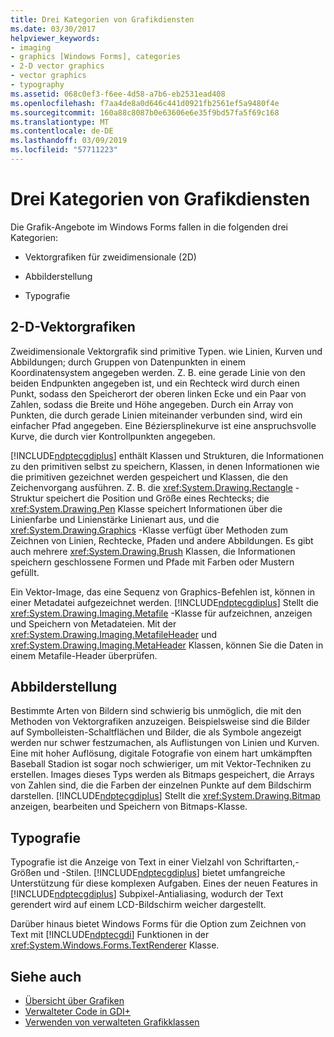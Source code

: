 ```yaml
---
title: Drei Kategorien von Grafikdiensten
ms.date: 03/30/2017
helpviewer_keywords:
- imaging
- graphics [Windows Forms], categories
- 2-D vector graphics
- vector graphics
- typography
ms.assetid: 068c0ef3-f6ee-4d58-a7b6-eb2531ead408
ms.openlocfilehash: f7aa4de8a0d646c441d0921fb2561ef5a9480f4e
ms.sourcegitcommit: 160a88c8087b0e63606e6e35f9bd57fa5f69c168
ms.translationtype: MT
ms.contentlocale: de-DE
ms.lasthandoff: 03/09/2019
ms.locfileid: "57711223"
---
```

# <a name="three-categories-of-graphics-services"></a>Drei Kategorien von Grafikdiensten
Die Grafik-Angebote im Windows Forms fallen in die folgenden drei Kategorien:  
  
-   Vektorgrafiken für zweidimensionale (2D)  
  
-   Abbilderstellung  
  
-   Typografie  
  
## <a name="2-d-vector-graphics"></a>2-D-Vektorgrafiken  
 Zweidimensionale Vektorgrafik sind primitive Typen. wie Linien, Kurven und Abbildungen; durch Gruppen von Datenpunkten in einem Koordinatensystem angegeben werden. Z. B. eine gerade Linie von den beiden Endpunkten angegeben ist, und ein Rechteck wird durch einen Punkt, sodass den Speicherort der oberen linken Ecke und ein Paar von Zahlen, sodass die Breite und Höhe angegeben. Durch ein Array von Punkten, die durch gerade Linien miteinander verbunden sind, wird ein einfacher Pfad angegeben. Eine Béziersplinekurve ist eine anspruchsvolle Kurve, die durch vier Kontrollpunkten angegeben.  
  
 [!INCLUDE[ndptecgdiplus](../../../../includes/ndptecgdiplus-md.md)] enthält Klassen und Strukturen, die Informationen zu den primitiven selbst zu speichern, Klassen, in denen Informationen wie die primitiven gezeichnet werden gespeichert und Klassen, die den Zeichenvorgang ausführen. Z. B. die <xref:System.Drawing.Rectangle> -Struktur speichert die Position und Größe eines Rechtecks; die <xref:System.Drawing.Pen> Klasse speichert Informationen über die Linienfarbe und Linienstärke Linienart aus, und die <xref:System.Drawing.Graphics> -Klasse verfügt über Methoden zum Zeichnen von Linien, Rechtecke, Pfaden und andere Abbildungen. Es gibt auch mehrere <xref:System.Drawing.Brush> Klassen, die Informationen speichern geschlossene Formen und Pfade mit Farben oder Mustern gefüllt.  
  
 Ein Vektor-Image, das eine Sequenz von Graphics-Befehlen ist, können in einer Metadatei aufgezeichnet werden. [!INCLUDE[ndptecgdiplus](../../../../includes/ndptecgdiplus-md.md)] Stellt die <xref:System.Drawing.Imaging.Metafile> -Klasse für aufzeichnen, anzeigen und Speichern von Metadateien. Mit der <xref:System.Drawing.Imaging.MetafileHeader> und <xref:System.Drawing.Imaging.MetaHeader> Klassen, können Sie die Daten in einem Metafile-Header überprüfen.  
  
## <a name="imaging"></a>Abbilderstellung  
 Bestimmte Arten von Bildern sind schwierig bis unmöglich, die mit den Methoden von Vektorgrafiken anzuzeigen. Beispielsweise sind die Bilder auf Symbolleisten-Schaltflächen und Bilder, die als Symbole angezeigt werden nur schwer festzumachen, als Auflistungen von Linien und Kurven. Eine mit hoher Auflösung, digitale Fotografie von einem hart umkämpften Baseball Stadion ist sogar noch schwieriger, um mit Vektor-Techniken zu erstellen. Images dieses Typs werden als Bitmaps gespeichert, die Arrays von Zahlen sind, die die Farben der einzelnen Punkte auf dem Bildschirm darstellen. [!INCLUDE[ndptecgdiplus](../../../../includes/ndptecgdiplus-md.md)] Stellt die <xref:System.Drawing.Bitmap> anzeigen, bearbeiten und Speichern von Bitmaps-Klasse.  
  
## <a name="typography"></a>Typografie  
 Typografie ist die Anzeige von Text in einer Vielzahl von Schriftarten,-Größen und -Stilen. [!INCLUDE[ndptecgdiplus](../../../../includes/ndptecgdiplus-md.md)] bietet umfangreiche Unterstützung für diese komplexen Aufgaben. Eines der neuen Features in [!INCLUDE[ndptecgdiplus](../../../../includes/ndptecgdiplus-md.md)] Subpixel-Antialiasing, wodurch der Text gerendert wird auf einem LCD-Bildschirm weicher dargestellt.  
  
 Darüber hinaus bietet Windows Forms für die Option zum Zeichnen von Text mit [!INCLUDE[ndptecgdi](../../../../includes/ndptecgdi-md.md)] Funktionen in der <xref:System.Windows.Forms.TextRenderer> Klasse.  
  
## <a name="see-also"></a>Siehe auch
- [Übersicht über Grafiken](graphics-overview-windows-forms.md)
- [Verwalteter Code in GDI+](about-gdi-managed-code.md)
- [Verwenden von verwalteten Grafikklassen](using-managed-graphics-classes.md)

